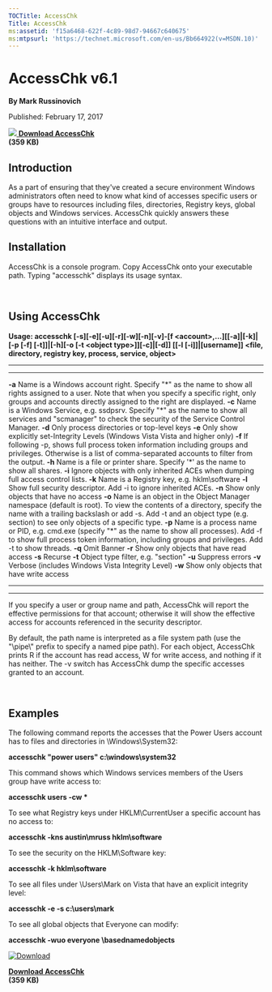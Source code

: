 ```yaml
---
TOCTitle: AccessChk 
Title: AccessChk 
ms:assetid: 'f15a6468-622f-4c89-98d7-94667c640675' 
ms:mtpsurl: 'https://technet.microsoft.com/en-us/Bb664922(v=MSDN.10)' 
---
```


AccessChk v6.1
==============

**By Mark Russinovich**

Published: February 17, 2017

[![](/media/landing/sysinternals/download_sm.png) **Download AccessChk**  
](https://download.sysinternals.com/files/accesschk.zip)**(359 KB)**

## Introduction

As a part of ensuring that they've created a secure environment Windows
administrators often need to know what kind of accesses specific users
or groups have to resources including files, directories, Registry keys,
global objects and Windows services. AccessChk quickly answers these
questions with an intuitive interface and output.

## Installation

AccessChk is a console program. Copy AccessChk onto your executable
path. Typing "accesschk" displays its usage syntax.

 

## Using AccessChk

**Usage: accesschk \[-s\]\[-e\]\[-u\]\[-r\]\[-w\]\[-n\]\[-v\]-\[f
&lt;account&gt;,...\]\[\[-a\]|\[-k\]|\[-p \[-f\] \[-t\]\]|\[-h\]\[-o
\[-t &lt;object type&gt;\]\]\[-c\]|\[-d\]\] \[\[-l
\[-i\]\]|\[username\]\] &lt;file, directory, registry key, process,
service, object&gt;**

 
-------- 
--------------------------------------------------------------------------------------------------------------------------------------------------------------------------------------------------------------------------------------------------
  **-a**   Name is a Windows account right. Specify "\*" as the name to show all rights assigned to a user. Note that when you specify a specific right, only groups and accounts directly assigned to the right are displayed.
  **-c**   Name is a Windows Service, e.g. ssdpsrv. Specify "\*" as the name to show all services and "scmanager" to check the security of the Service Control Manager.
  **-d**   Only process directories or top-level keys
  **-e**   Only show explicitly set-Integrity Levels (Windows Vista Vista and higher only)
  **-f**   If following -p, shows full process token information including groups and privileges. Otherwise is a list of comma-separated accounts to filter from the output.
  **-h**   Name is a file or printer share. Specify '\*' as the name to show all shares.
  **-i**   Ignore objects with only inherited ACEs when dumping full access control lists.
  **-k**   Name is a Registry key, e.g. hklm\\software
  **-l**   Show full security descriptor. Add -i to ignore inherited ACEs.
  **-n**   Show only objects that have no access
  **-o**   Name is an object in the Object Manager namespace (default is root). To view the contents of a directory, specify the name with a trailing backslash or add -s. Add -t and an object type (e.g. section) to see only objects of a specific type.
  **-p**   Name is a process name or PID, e.g. cmd.exe (specify "\*" as the name to show all processes). Add -f to show full process token information, including groups and privileges. Add -t to show threads.
  **-q**   Omit Banner
  **-r**   Show only objects that have read access
  **-s**   Recurse
  **-t**   Object type filter, e.g. "section"
  **-u**   Suppress errors
  **-v**   Verbose (includes Windows Vista Integrity Level)
  **-w**   Show only objects that have write access
 
-------- 
--------------------------------------------------------------------------------------------------------------------------------------------------------------------------------------------------------------------------------------------------

If you specify a user or group name and path, AccessChk will report the
effective permissions for that account; otherwise it will show the
effective access for accounts referenced in the security descriptor.

By default, the path name is interpreted as a file system path (use the
"\\pipe\\" prefix to specify a named pipe path). For each object,
AccessChk prints R if the account has read access, W for write access,
and nothing if it has neither. The -v switch has AccessChk dump the
specific accesses granted to an account.

 
## Examples

The following command reports the accesses that the Power Users account
has to files and directories in \\Windows\\System32:

**accesschk "power users" c:\\windows\\system32**

This command shows which Windows services members of the Users group
have write access to:

**accesschk users -cw \***

To see what Registry keys under HKLM\\CurrentUser a specific account has
no access to:

**accesschk -kns austin\\mruss hklm\\software**

To see the security on the HKLM\\Software key:

**accesschk -k hklm\\software**

To see all files under \\Users\\Mark on Vista that have an explicit
integrity level:

**accesschk -e -s c:\\users\\mark**

To see all global objects that Everyone can modify:

**accesschk -wuo everyone \\basednamedobjects**

  

[![Download](/media/landing/sysinternals/download_sm.png "Download")
](https://download.sysinternals.com/files/accesschk.zip)

[**Download AccessChk**  
](https://download.sysinternals.com/files/accesschk.zip)**(359 KB)**

